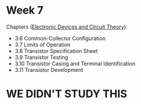 # Week 7

Chapters ([Electronic Devices and Circuit Theory](https://annas-archive.org/md5/1fec9964c4c69b9aedb545bc50eff5de)):
- 3.6 Common-Collector Configuration
- 3.7 Limits of Operation
- 3.8 Transistor Specification Sheet
- 3.9 Transistor Testing
- 3.10 Transistor Casing and Terminal Identification
- 3.11 Transistor Development

# WE DIDN'T STUDY THIS
